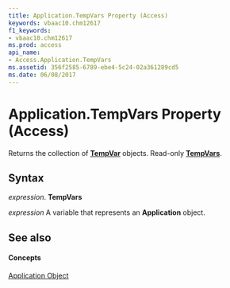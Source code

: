 ```yaml
---
title: Application.TempVars Property (Access)
keywords: vbaac10.chm12617
f1_keywords:
- vbaac10.chm12617
ms.prod: access
api_name:
- Access.Application.TempVars
ms.assetid: 356f2585-6789-ebe4-5c24-02a361289cd5
ms.date: 06/08/2017
---
```



# Application.TempVars Property (Access)

Returns the collection of **[TempVar](tempvar-object-access.md)** objects. Read-only **[TempVars](tempvars-object-access.md)**.


## Syntax

 _expression_. **TempVars**

 _expression_ A variable that represents an **Application** object.


## See also


#### Concepts


[Application Object](application-object-access.md)

